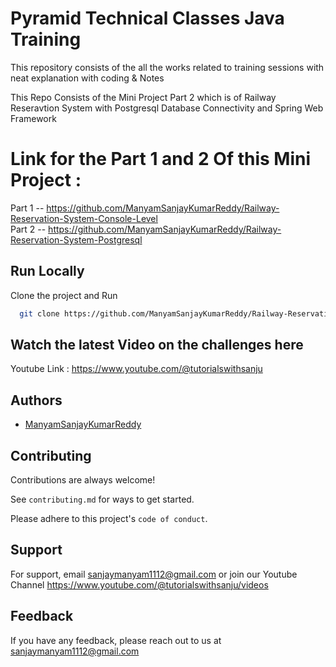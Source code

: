 
# Pyramid Technical Classes Java Training

This repository consists of the all the works related to training sessions with neat explanation with coding & Notes

This Repo Consists of the Mini Project Part 2 which is of Railway Reseravtion System with Postgresql Database Connectivity and Spring Web Framework

# Link for the Part 1 and 2 Of this Mini Project : 

Part 1 -- https://github.com/ManyamSanjayKumarReddy/Railway-Reservation-System-Console-Level
<br>
Part 2 -- https://github.com/ManyamSanjayKumarReddy/Railway-Reservation-System-Postgresql


## Run Locally

Clone the project and Run

```bash
  git clone https://github.com/ManyamSanjayKumarReddy/Railway-Reservation-System-Postgresql-and-Spring-Web-Framework.git
```


## Watch  the latest Video on the challenges here

Youtube Link : https://www.youtube.com/@tutorialswithsanju


## Authors

- [ManyamSanjayKumarReddy](https://www.github.com/ManyamSanjayKumarReddy)


## Contributing

Contributions are always welcome!

See `contributing.md` for ways to get started.

Please adhere to this project's `code of conduct`.


## Support

For support, email sanjaymanyam1112@gmail.com or join our Youtube Channel https://www.youtube.com/@tutorialswithsanju/videos


## Feedback

If you have any feedback, please reach out to us at sanjaymanyam1112@gmail.com


